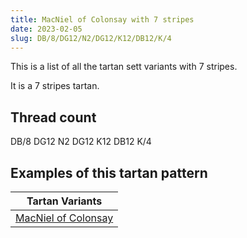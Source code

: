 ```yaml
---
title: MacNiel of Colonsay with 7 stripes
date: 2023-02-05
slug: DB/8/DG12/N2/DG12/K12/DB12/K/4
---
```

This is a list of all the tartan sett variants with 7 stripes.

It is a 7 stripes tartan.


## Thread count
DB/8 DG12 N2 DG12 K12 DB12 K/4

## Examples of this tartan pattern

| Tartan Variants |
|---------------|
| [MacNiel of Colonsay](/variants/db/8/dg12/n2/dg12/k12/db12/k/4-db000052-dg11450d-k000000-naaaaaa)||

